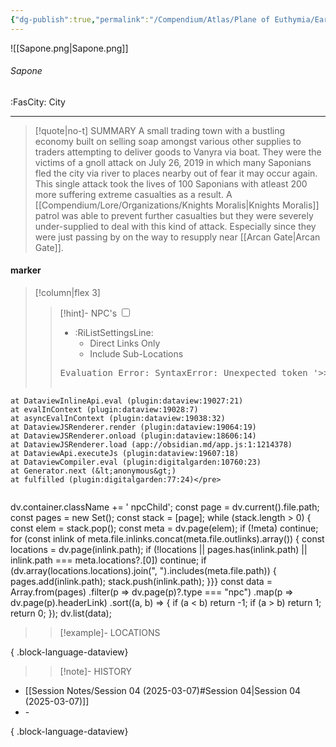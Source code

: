 ```yaml
---
{"dg-publish":true,"permalink":"/Compendium/Atlas/Plane of Euthymia/Earthen Realm/Hanuel/Dornfells/Sapone/Sapone/","tags":["location/city"]}
---
```



![[Sapone.png\|Sapone.png]]
###### Sapone
<span class="sub2">:FasCity: City</span>
___

> [!quote|no-t] SUMMARY
>A small trading town with a bustling economy built on selling soap amongst various other supplies to traders attempting to deliver goods to Vanyra via boat. They were the victims of a gnoll attack on July 26, 2019 in which many Saponians fled the city via river to places nearby out of fear it may occur again. This single attack took the lives of 100 Saponians with atleast 200 more suffering extreme casualties as a result. A [[Compendium/Lore/Organizations/Knights Moralis\|Knights Moralis]] patrol was able to prevent further casualties but they were severely under-supplied to deal with this kind of attack. Especially since they were just passing by on the way to resupply near [[Arcan Gate\|Arcan Gate]].  

#### marker
> [!column|flex 3]
> > [!hint]-  NPC's
> > <input type="checkbox" id="npc"/><ul class="sortMenu"><li class="sortIcon">:RiListSettingsLine:<ul class="dropdown npcedit"><li><label for="npc" class="directLabel active">Direct Links Only</label></li><li><label for="npc" class="childLabel">Include Sub-Locations</label></li></ul></li></ul>
> ><pre class="dataview dataview-error">Evaluation Error: SyntaxError: Unexpected token '&gt;&gt;'
    at DataviewInlineApi.eval (plugin:dataview:19027:21)
    at evalInContext (plugin:dataview:19028:7)
    at asyncEvalInContext (plugin:dataview:19038:32)
    at DataviewJSRenderer.render (plugin:dataview:19064:19)
    at DataviewJSRenderer.onload (plugin:dataview:18606:14)
    at DataviewJSRenderer.load (app://obsidian.md/app.js:1:1214378)
    at DataviewApi.executeJs (plugin:dataview:19607:18)
    at DataviewCompiler.eval (plugin:digitalgarden:10760:23)
    at Generator.next (&lt;anonymous&gt;)
    at fulfilled (plugin:digitalgarden:77:24)</pre>
>>```dataviewjs
dv.container.className += ' npcChild';
const page = dv.current().file.path;
const pages = new Set();
const stack = [page];
while (stack.length > 0) {
const elem = stack.pop();
const meta = dv.page(elem);
if (!meta) continue;
for (const inlink of meta.file.inlinks.concat(meta.file.outlinks).array()) {
const locations = dv.page(inlink.path);
if (!locations || pages.has(inlink.path) || inlink.path === meta.locations?.[0]) continue;
 if (dv.array(locations.locations).join(", ").includes(meta.file.path)) {
 pages.add(inlink.path);
 stack.push(inlink.path);
}}}
const data = Array.from(pages)
.filter(p => dv.page(p)?.type === "npc")
.map(p => dv.page(p).headerLink)
.sort((a, b) => {
if (a < b) return -1;
if (a > b) return 1;
return 0;
});
dv.list(data);
> 
>> [!example]- LOCATIONS

{ .block-language-dataview}
>
>> [!note]- HISTORY
- [[Session Notes/Session 04 (2025-03-07)#Session 04\|Session 04 (2025-03-07)]]
- \-

{ .block-language-dataview}